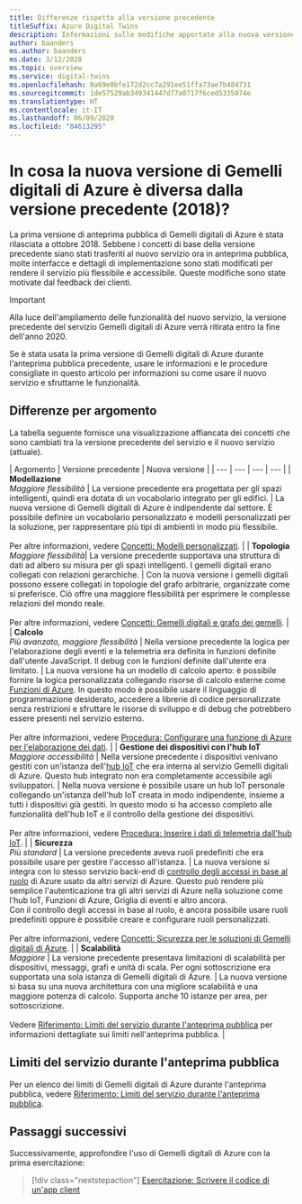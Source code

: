 ```yaml
---
title: Differenze rispetto alla versione precedente
titleSuffix: Azure Digital Twins
description: Informazioni sulle modifiche apportate alla nuova versione di Gemelli digitali di Azure
author: baanders
ms.author: baanders
ms.date: 3/12/2020
ms.topic: overview
ms.service: digital-twins
ms.openlocfilehash: 8a69e0bfe172d2cc7a291ee51ffa73ae7b484731
ms.sourcegitcommit: 1de57529ab349341447d77a0717f6ced5335074e
ms.translationtype: HT
ms.contentlocale: it-IT
ms.lasthandoff: 06/09/2020
ms.locfileid: "84613295"
---
```

# <a name="how-is-the-new-azure-digital-twins-different-from-the-previous-version-2018"></a>In cosa la nuova versione di Gemelli digitali di Azure è diversa dalla versione precedente (2018)?

La prima versione di anteprima pubblica di Gemelli digitali di Azure è stata rilasciata a ottobre 2018. Sebbene i concetti di base della versione precedente siano stati trasferiti al nuovo servizio ora in anteprima pubblica, molte interfacce e dettagli di implementazione sono stati modificati per rendere il servizio più flessibile e accessibile. Queste modifiche sono state motivate dal feedback dei clienti.

> [!IMPORTANT]
> Alla luce dell'ampliamento delle funzionalità del nuovo servizio, la versione precedente del servizio Gemelli digitali di Azure verrà ritirata entro la fine dell'anno 2020.

Se è stata usata la prima versione di Gemelli digitali di Azure durante l'anteprima pubblica precedente, usare le informazioni e le procedure consigliate in questo articolo per informazioni su come usare il nuovo servizio e sfruttarne le funzionalità.

## <a name="differences-by-topic"></a>Differenze per argomento

La tabella seguente fornisce una visualizzazione affiancata dei concetti che sono cambiati tra la versione precedente del servizio e il nuovo servizio (attuale).

| Argomento | Versione precedente | Nuova versione |
| --- | --- | --- | --- |
| **Modellazione**<br>*Maggiore flessibilità* | La versione precedente era progettata per gli spazi intelligenti, quindi era dotata di un vocabolario integrato per gli edifici. | La nuova versione di Gemelli digitali di Azure è indipendente dal settore. È possibile definire un vocabolario personalizzato e modelli personalizzati per la soluzione, per rappresentare più tipi di ambienti in modo più flessibile.<br><br>Per altre informazioni, vedere [Concetti: Modelli personalizzati](concepts-models.md). |
| **Topologia**<br>*Maggiore flessibilità*| La versione precedente supportava una struttura di dati ad albero su misura per gli spazi intelligenti. I gemelli digitali erano collegati con relazioni gerarchiche. | Con la nuova versione i gemelli digitali possono essere collegati in topologie del grafo arbitrarie, organizzate come si preferisce. Ciò offre una maggiore flessibilità per esprimere le complesse relazioni del mondo reale.<br><br>Per altre informazioni, vedere [Concetti: Gemelli digitali e grafo dei gemelli](concepts-twins-graph.md). |
| **Calcolo**<br>*Più avanzato, maggiore flessibilità* | Nella versione precedente la logica per l'elaborazione degli eventi e la telemetria era definita in funzioni definite dall'utente JavaScript. Il debug con le funzioni definite dall'utente era limitato. | La nuova versione ha un modello di calcolo aperto: è possibile fornire la logica personalizzata collegando risorse di calcolo esterne come [Funzioni di Azure](../azure-functions/functions-overview.md). In questo modo è possibile usare il linguaggio di programmazione desiderato, accedere a librerie di codice personalizzate senza restrizioni e sfruttare le risorse di sviluppo e di debug che potrebbero essere presenti nel servizio esterno.<br><br>Per altre informazioni, vedere [Procedura: Configurare una funzione di Azure per l'elaborazione dei dati](how-to-create-azure-function.md). |
| **Gestione dei dispositivi con l'hub IoT**<br>*Maggiore accessibilità* | Nella versione precedente i dispositivi venivano gestiti con un'istanza dell'[hub IoT](../iot-hub/about-iot-hub.md) che era interna al servizio Gemelli digitali di Azure. Questo hub integrato non era completamente accessibile agli sviluppatori. | Nella nuova versione è possibile usare un hub IoT personale collegando un'istanza dell'hub IoT creata in modo indipendente, insieme a tutti i dispositivi già gestiti. In questo modo si ha accesso completo alle funzionalità dell'hub IoT e il controllo della gestione dei dispositivi.<br><br>Per altre informazioni, vedere [Procedura: Inserire i dati di telemetria dall'hub IoT](how-to-ingest-iot-hub-data.md). |
| **Sicurezza**<br>*Più standard* | La versione precedente aveva ruoli predefiniti che era possibile usare per gestire l'accesso all'istanza. | La nuova versione si integra con lo stesso servizio back-end di [controllo degli accessi in base al ruolo](../role-based-access-control/overview.md) di Azure usato da altri servizi di Azure. Questo può rendere più semplice l'autenticazione tra gli altri servizi di Azure nella soluzione come l'hub IoT, Funzioni di Azure, Griglia di eventi e altro ancora.<br>Con il controllo degli accessi in base al ruolo, è ancora possibile usare ruoli predefiniti oppure è possibile creare e configurare ruoli personalizzati.<br><br>Per altre informazioni, vedere [Concetti: Sicurezza per le soluzioni di Gemelli digitali di Azure](concepts-security.md). |
| **Scalabilità**<br>*Maggiore* | La versione precedente presentava limitazioni di scalabilità per dispositivi, messaggi, grafi e unità di scala. Per ogni sottoscrizione era supportata una sola istanza di Gemelli digitali di Azure.  | La nuova versione si basa su una nuova architettura con una migliore scalabilità e una maggiore potenza di calcolo. Supporta anche 10 istanze per area, per sottoscrizione.<br><br>Vedere [Riferimento: Limiti del servizio durante l'anteprima pubblica](reference-service-limits.md) per informazioni dettagliate sui limiti nell'anteprima pubblica. |

## <a name="service-limits-in-public-preview"></a>Limiti del servizio durante l'anteprima pubblica

Per un elenco dei limiti di Gemelli digitali di Azure durante l'anteprima pubblica, vedere [Riferimento: Limiti del servizio durante l'anteprima pubblica](reference-service-limits.md).

## <a name="next-steps"></a>Passaggi successivi

Successivamente, approfondire l'uso di Gemelli digitali di Azure con la prima esercitazione:

> [!div class="nextstepaction"]
> [Esercitazione: Scrivere il codice di un'app client](tutorial-code.md)